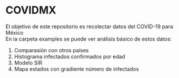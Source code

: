 # COVIDMX  
El objetivo de este repositorio es recolectar datos del COVID-19 para México  
En la carpeta examples se puede ver análisis básico de estos datos: 
1. Comparasión con otros países
2. Histograma infectados confirmados por edad
3. Modelo SIR
4. Mapa estados con gradiente número de infectados
